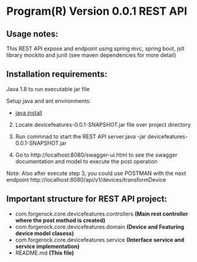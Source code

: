 # Program(R) Version 0.0.1 REST API

## Usage notes:
This REST API expose and endpoint using spring mvc, spring boot, jslt library mockito and junit (see maven dependencies for more detail)

## Installation requirements:
Java 1.8 to run executable jar file

Setup java and ant environments:      
- [java install](https://www.oracle.com/java/technologies/javase/javase-jdk8-downloads.html)

2. Locate devicefeatures-0.0.1-SNAPSHOT.jar file over project directory

3. Run commnad to start the REST API server:java -jar devicefeatures-0.0.1-SNAPSHOT.jar

4. Go to http://localhost:8080/swagger-ui.html to see the swagger documentation and model to execute the post operation
   
Note: Also after execute step 3, you could use POSTMAN with the next endpoint http://localhost:8080/api/v1/devices/transformDevice



## Important structure for REST API project:

- com.forgerock.core.devicefeatures.controllers   **(Main rest controller where the post method is created)**
- com.forgerock.core.devicefeatures.domain **(Device and Featuring device model clasess)**
- com.forgerock.core.devicefeatures.service    **(Interface service and service implementation)**
- README.md  **(This file)**
